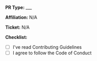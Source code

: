 <!-- Select a category -->
<!--  Options: Name addition / resource addition / docs update / website update / lib update / other (please specify) -->
**PR Type:** ___

<!-- If you are adding a resource or link, that you are affiliated with in any way, please declare your association for transparency -->
**Affiliation:** N/A

<!-- If your PR relates to an open issue, please reference it here -->
**Ticket:** N/A

<!-- Finally, check the boxes below with an 'X' to confirm you've read the docs --> 
**Checklist:**
- [ ] I've read Contributing Guidelines
- [ ] I agree to follow the Code of Conduct

<!--Thanks for contributing to bangladeshos! You'll receive a response within the next 48-hours  -->
